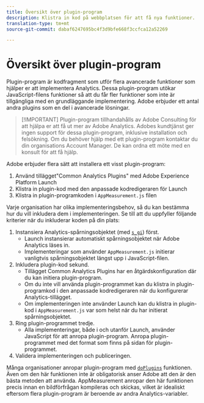 ```yaml
---
title: Översikt över plugin-program
description: Klistra in kod på webbplatsen för att få nya funktioner.
translation-type: tm+mt
source-git-commit: dabaf6247695bc4f3d9bfe668f3ccfca12a52269

---
```



# Översikt över plugin-program

Plugin-program är kodfragment som utför flera avancerade funktioner som hjälper er att implementera Analytics. Dessa plugin-program utökar JavaScript-filens funktioner så att du får fler funktioner som inte är tillgängliga med en grundläggande implementering. Adobe erbjuder ett antal andra plugins som en del i avancerade lösningar.

>[!IMPORTANT] Plugin-program tillhandahålls av Adobe Consulting för att hjälpa er att få ut mer av Adobe Analytics. Adobes kundtjänst ger ingen support för dessa plugin-program, inklusive installation och felsökning. Om du behöver hjälp med ett plugin-program kontaktar du din organisations Account Manager. De kan ordna ett möte med en konsult för att få hjälp.

Adobe erbjuder flera sätt att installera ett visst plugin-program:

1. Använd tillägget&quot;Common Analytics Plugins&quot; med Adobe Experience Platform Launch
2. Klistra in plugin-kod med den anpassade kodredigeraren för Launch
3. Klistra in plugin-programkoden i `AppMeasurement.js` filen

Varje organisation har olika implementeringsbehov, så du kan bestämma hur du vill inkludera dem i implementeringen. Se till att du uppfyller följande kriterier när du inkluderar koden på din plats:

1. Instansiera Analytics-spårningsobjektet (med [`s_gi`](../functions/s-gi.md)) först.
   * Launch instansierar automatiskt spårningsobjektet när Adobe Analytics läses in.
   * Implementeringar som använder `AppMeasurement.js` initierar vanligtvis spårningsobjektet längst upp i JavaScript-filen.
2. Inkludera plugin-kod sekund.
   * Tillägget Common Analytics Plugins har en åtgärdskonfiguration där du kan initiera plugin-program.
   * Om du inte vill använda plugin-programmet kan du klistra in plugin-programkod i den anpassade kodredigeraren när du konfigurerar Analytics-tillägget.
   * Om implementeringen inte använder Launch kan du klistra in plugin-kod i `AppMeasurement.js` var som helst när du har initierat spårningsobjektet.
3. Ring plugin-programmet tredje.
   * Alla implementeringar, både i och utanför Launch, använder JavaScript för att anropa plugin-program. Anropa plugin-programmet med det format som finns på sidan för plugin-programmet.
4. Validera implementeringen och publiceringen.

Många organisationer anropar plugin-program med [`doPlugins`](../functions/doplugins.md) funktionen. Även om den här funktionen inte är obligatorisk anser Adobe att den är den bästa metoden att använda. AppMeasurement anropar den här funktionen precis innan en bildförfrågan kompileras och skickas, vilket är idealiskt eftersom flera plugin-program är beroende av andra Analytics-variabler.
